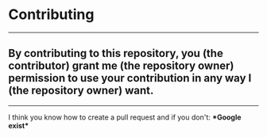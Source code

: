 # Contributing

---
## By contributing to this repository, you (the contributor) grant me (the repository owner) permission to use your contribution in any way I (the repository owner) want.
---

I think you know how to create a pull request and if you don't: __\*Google exist\*__
